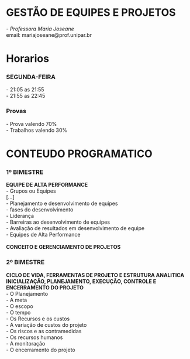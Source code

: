 # GESTÃO DE EQUIPES E PROJETOS
<div>
    <p><i>- Professora Maria Joseane</i><br>
    email: mariajoseane@prof.unipar.br</p>

<h1>Horarios</h1>
<h3>SEGUNDA-FEIRA</h3>
<p>
- 21:05 as 21:55<br>
- 21:55 as 22:45
</p>

<h3>Provas</h3>
<p>
- Prova valendo 70%<br>
- Trabalhos valendo 30%</p>

<h1>CONTEUDO PROGRAMATICO</h1>
<h3>1º BIMESTRE</h3>
<p><b>EQUIPE DE ALTA PERFORMANCE</b><br>
- Grupos ou Equipes<br>
[...]<br>
- Planejamento e desenvolvimento de equipes<br>
- fases do desenvolvimento<br>
- Liderança<br>
- Barreiras ao desenvolvimento de equipes<br>
- Avaliação de resultados em desenvolvimento de equipe<br>
- Equipes de Alta Performance<br><br>
<b>CONCEITO E GERENCIAMENTO DE PROJETOS</b><br>
<h3>2º BIMESTRE</h3>
<p><b>CICLO DE VIDA, FERRAMENTAS DE PROJETO E ESTRUTURA ANALITICA</b><br>
<b>INICIALIZAÇÃO, PLANEJAMENTO, EXECUÇÃO, CONTROLE E ENCERRAMENTO DO PROJETO</b><br>
- O Planejamento<br>
- A meta<br>
- O escopo<br>
- O tempo<br>
- Os Recursos e os custos<br>
- A variação de custos do projeto<br>
- Os riscos e as contramedidas<br>
- Os recursos humanos<br>
- A monitoração<br>
- O encerramento do projeto<br></p>
</div>
